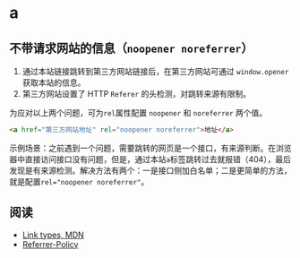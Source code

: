 # a

## 不带请求网站的信息（`noopener noreferrer`）

1. 通过本站链接跳转到第三方网站链接后，在第三方网站可通过 `window.opener` 获取本站的信息。
2. 第三方网站设置了 HTTP `Referer` 的头检测，对跳转来源有限制。

为应对以上两个问题，可为`rel`属性配置 `noopener` 和 `noreferrer` 两个值。

```html
<a href="第三方网站地址" rel="noopener noreferrer">地址</a>
```

示例场景：之前遇到一个问题，需要跳转的网页是一个接口，有来源判断。在浏览器中直接访问接口没有问题，但是，通过本站`a`标签跳转过去就报错（404），最后发现是有来源检测。解决方法有两个：一是接口侧加白名单；二是更简单的方法，就是配置`rel="noopener noreferrer"`。

## 阅读

* [Link types, MDN](https://developer.mozilla.org/en-US/docs/Web/HTML/Link_types)
* [Referrer-Policy](https://developer.mozilla.org/en-US/docs/Web/HTTP/Headers/Referrer-Policy)

